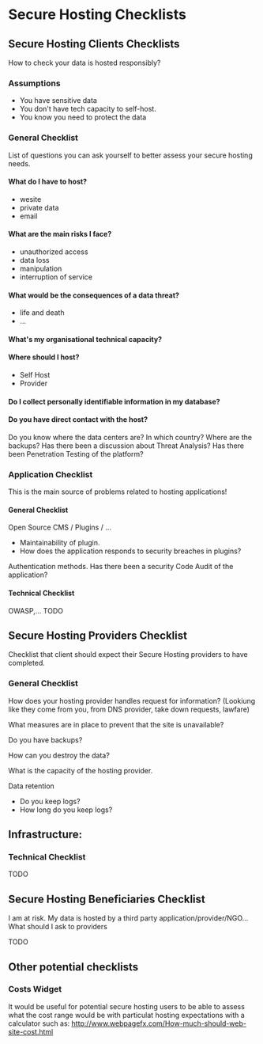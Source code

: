 # Secure Hosting Checklists

## Secure Hosting Clients Checklists

How to check your data is hosted responsibly?  

### Assumptions
 - You have sensitive data
 - You don't have tech capacity to self-host.
 - You know you need to protect the data

### General Checklist

List of questions you can ask yourself to better assess your secure hosting needs.

#### What do I have to host?
  - wesite
  - private data
  - email

#### What are the main risks I face?
 - unauthorized access
 - data loss
 - manipulation
 - interruption of service

#### What would be the consequences of a data threat?
 - life and death
 - ...

#### What's my organisational technical capacity?

#### Where should I host?
 - Self Host
 - Provider

#### Do I collect personally identifiable information in my database?

#### Do you have direct contact with the host?

Do you know where the data centers are? In which country? Where are the backups?
Has there been a discussion about Threat Analysis?
Has there been Penetration Testing of the platform?

### Application Checklist

This is the main source of problems related to hosting applications!

#### General Checklist

Open Source CMS / Plugins / ...
 - Maintainability of plugin.
 - How does the application responds to security breaches in plugins? 

Authentication methods.
Has there been a security Code Audit of the application?

#### Technical Checklist

OWASP,...
TODO

## Secure Hosting Providers Checklist

Checklist that client should expect their Secure Hosting providers to have completed.

### General Checklist

How does your hosting provider handles request for information? (Lookiung like they come from you, from DNS provider, take down requests, lawfare)

What measures are in place to prevent that the site is unavailable?

Do you have backups?

How can you destroy the data?

What is the capacity of the hosting provider.

Data retention
 - Do you keep logs?
 - How long do you keep logs?

Infrastructure:
 - 

### Technical Checklist

TODO

## Secure Hosting Beneficiaries Checklist

I am at risk. My data is hosted by a third party application/provider/NGO... What should I ask to providers

TODO

## Other potential checklists

### Costs Widget

It would be useful for potential secure hosting users to be able to assess what the cost range would be with particulat hosting expectations with a calculator such as: http://www.webpagefx.com/How-much-should-web-site-cost.html 

